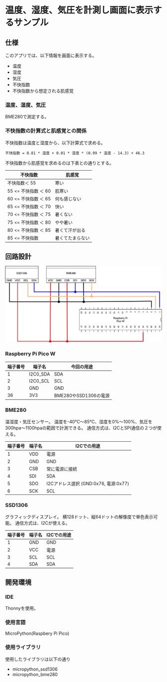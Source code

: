 # 温度、湿度、気圧を計測し画面に表示するサンプル

## 仕様

このアプリでは、以下情報を画面に表示する。

- 温度
- 湿度
- 気圧
- 不快指数
- 不快指数から想定される肌感覚

### 温度、湿度、気圧

BME280で測定する。

### 不快指数の計算式と肌感覚との関係

不快指数は温度と湿度から、以下計算式で求める。

```
不快指数 = 0.81 * 温度 + 0.01 * 湿度 * (0.99 * 温度 - 14.3) + 46.3
```

不快指数から肌感覚を求めるのは下表との通りとする。

| 不快指数             | 肌感覚           |
| -------------------- | ---------------- |
| 不快指数＜ 55        | 寒い             |
| 55 <= 不快指数 ＜ 60 | 肌寒い           |
| 60 <= 不快指数 ＜ 65 | 何も感じない     |
| 65 <= 不快指数 ＜ 70 | 快い             |
| 70 <= 不快指数 ＜ 75 | 暑くない         |
| 75 <= 不快指数 ＜ 80 | やや暑い         |
| 80 <= 不快指数 ＜ 85 | 暑くて汗が出る   |
| 85 <= 不快指数       | 暑くてたまらない |


## 回路設計

![](image/08_bme280_ssd1306.png)


### Raspberry Pi Pico W

| 端子番号 | 端子名   | 今回の用途            |
| -------- | -------- | --------------------- |
| 1        | I2C0_SDA | SDA                   |
| 2        | I2C0_SCL | SCL                   |
| 3        | GND      | GND                   |
| 36       | 3V3      | BME280やSSD1306の電源 |

### BME280

温湿度・気圧センサー。
温度を-40℃〜85℃、湿度を0%〜100%、気圧を300hpa〜1100hpaの範囲で計測できる。
通信方式は、I2CとSPI通信の２つが使える。

| 端子番号 | 端子名 | I2Cでの用途                           |
| -------- | ------ | ------------------------------------- |
| 1        | VDD    | 電源                                  |
| 2        | GND    | GND                                   |
| 3        | CSB    | 常に電源に接続                        |
| 4        | SDI    | SDA                                   |
| 5        | SDO    | I2Cアドレス選択 (GND:0x76, 電源:0x77) |
| 6        | SCK    | SCL                                   |

### SSD1306

グラフィックディスプレイ。
横128ドット、縦64ドットの解像度で単色表示可能。
通信方式は、I2Cが使える。

| 端子番号 | 端子名 | I2Cでの用途 |
| -------- | ------ | ----------- |
| 1        | GND    | GND         |
| 2        | VCC    | 電源        |
| 3        | SCL    | SCL         |
| 4        | SDA    | SDA         |

## 開発環境

### IDE

Thonnyを使用。

### 使用言語

MicroPython(Raspbery Pi Pico)

### 使用ライブラリ

使用したライブラリは以下の通り

- micropython_ssd1306
- micropython_bme280